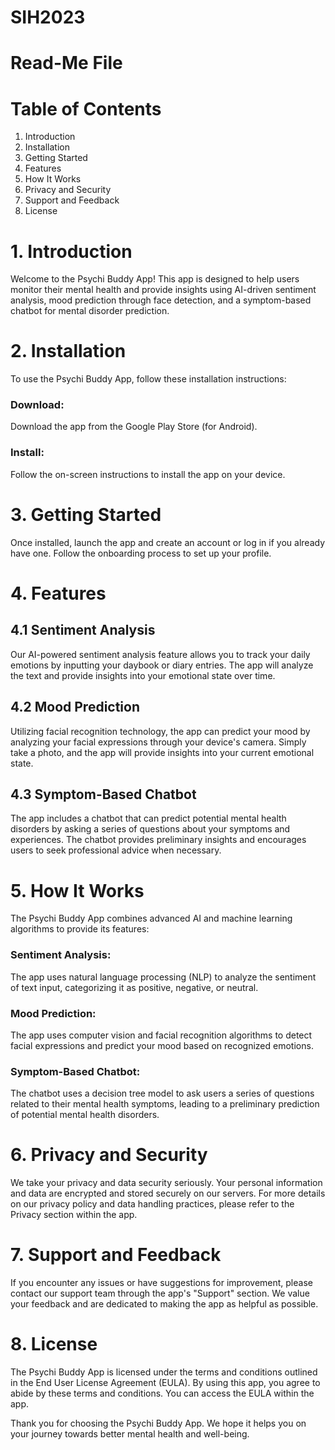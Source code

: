 # SIH2023
# Read-Me File
# Table of Contents
1. Introduction
2. Installation
3. Getting Started
4. Features
5. How It Works
6. Privacy and Security
7. Support and Feedback
8. License

 # 1. Introduction
  Welcome to the Psychi Buddy App! This app is designed to help users monitor their mental health and provide insights using AI-driven sentiment analysis, mood prediction through face detection, and a symptom-based chatbot for mental disorder prediction.
  
#  2. Installation
  To use the Psychi Buddy App, follow these installation instructions:
  
###  Download: 
Download the app from the Google Play Store (for Android).
###  Install: 
Follow the on-screen instructions to install the app on your device.
#  3. Getting Started
  Once installed, launch the app and create an account or log in if you already have one. Follow the onboarding process to set up your profile.
  
#  4. Features
##  4.1 Sentiment Analysis
  Our AI-powered sentiment analysis feature allows you to track your daily emotions by inputting your daybook or diary entries. The app will analyze the text and provide insights into your emotional state over time.
##  4.2 Mood Prediction
  Utilizing facial recognition technology, the app can predict your mood by analyzing your facial expressions through your device's camera. Simply take a photo, and the app will provide insights into your current emotional state.
##  4.3 Symptom-Based Chatbot
  The app includes a chatbot that can predict potential mental health disorders by asking a series of questions about your symptoms and experiences. The chatbot provides preliminary insights and encourages users to seek professional advice when necessary.
#  5. How It Works
  The Psychi Buddy App combines advanced AI and machine learning algorithms to provide its features:
  
###  Sentiment Analysis: 
The app uses natural language processing (NLP) to analyze the sentiment of text input, categorizing it as positive, negative, or neutral.
  
### Mood Prediction: 
The app uses computer vision and facial recognition algorithms to detect facial expressions and predict your mood based on recognized emotions.
  
 ### Symptom-Based Chatbot: 
 The chatbot uses a decision tree model to ask users a series of questions related to their mental health symptoms, leading to a preliminary prediction of potential mental health disorders.
  
#  6. Privacy and Security
  We take your privacy and data security seriously. Your personal information and data are encrypted and stored securely on our servers. For more details on our privacy policy and data handling practices, please refer to the Privacy section within the app.
  
#  7. Support and Feedback
  If you encounter any issues or have suggestions for improvement, please contact our support team through the app's "Support" section. We value your feedback and are dedicated to making the app as helpful as possible.
  
#  8. License
  The Psychi Buddy App is licensed under the terms and conditions outlined in the End User License Agreement (EULA). By using this app, you agree to abide by these terms and conditions. You can access the EULA within the app.
  
  Thank you for choosing the Psychi Buddy App. We hope it helps you on your journey towards better mental health and well-being.
